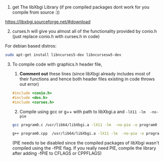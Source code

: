 1. get The libXbgi Library (if pre compiled packages dont work for you compile from source :))

https://libxbgi.sourceforge.net/#download

2. curses.h will give you almost all of the functionality provided by conio.h (just replace conio.h with curses.h in code)

For debian based distros:

```bash
sudo apt-get install libncurses5-dev libncursesw5-dev
```

3. To compile code with graphics.h header file, 

    1. **Comment out** these lines (since libXbgi already includes most of their functions and hence both header files existing in code throws out error)
    
    ```c
    #include <conio.h>
    #include <dos.h>
    #include <curses.h>
    ```
    
    2. Compile using gcc or g++ with path to libXbgi.a and `-lX11 -lm  -no-pie`
  
   
    
    ```bash
    gcc program0.c /usr/lib64/libXbgi.a -lX11 -lm  -no-pie -o program0
    ```
    
    ```bash
    g++ program0.cpp  /usr/lib64/libXbgi.a -lX11 -lm  -no-pie -o program0
    ```
    
    (PIE needs to be disabled since the compiled packages of libXbgi wasn't compiled using the -fPIE flag. If you really need PIE, compile the library after adding -fPIE  to CFLAGS or CPPFLAGS)
